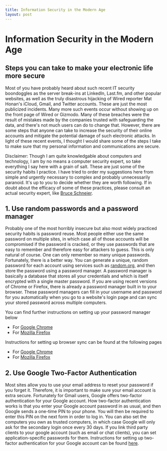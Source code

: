 ```yaml
---
title: Information Security in the Modern Age
layout: post
---
```


# Information Security in the Modern Age

## Steps you can take to make your electronic life more secure

Most of you have probably heard about such recent IT security boondoggles as
the server break-ins at LinkedIn, Last.fm, and other popular websites, as 
well as the truly disastrous hijacking of Wired reporter Mat Honan's iCloud,
Gmail, and Twitter accounts. These are just the most publicized incidents. 
Many more such events occur without showing up on the front page of Wired or
Gizmodo. Many of these breaches were the result of mistakes made by the 
companies trusted with safeguarding the data, and there's not much users
can do to change that. However, there are some steps that anyone can take to 
increase the security of their online accounts and mitigate the potential 
damage of such electronic attacks. In light of these recent events, I thought 
I would share some of the steps I take to make sure that my personal 
information and communications are secure.

Disclaimer: Though I am quite knowledgable about computers and technology, 
I am by no means a computer security expert, so take everything I say here with
a grain of salt. These are just some of the security habits I practice. I have
tried to order my suggestions here from simple and urgently necessary to complex
and probably unnecessarily paranoid. It's up to you to decide whether they are
worth following. If in doubt about the efficacy of some of these practices,
please consult an actual security expert, like 
[Bruce Schneier](http://www.schneier.com/). 

## 1. Use random passwords and a password manager

Probably one of the most horribly insecure but also most widely practiced 
security habits is password reuse. Most people either use the same password
on multiple sites, in which case all of those accounts will be compromised if
the password is cracked, or they use passwords that are easy to remember and
therefore easy for attackers to guess. This is only natural of course. One can
only remember so many unique passwords. Fortunately, there is a better way.
You can generate a unique, random password for each account using services such
as [random.org](http://random.org), and then store the password using a password
manager. A password manager is basically a database that stores all your 
credentials and which is itself encrypted with a single master password. If 
you are using recent versions of Chrome or Firefox, there is already a password
manager built in to your browser. These password managers can fill in your
username and password for you automatically when you go to a website's login
page and can sync your stored password across multiple computers. 

You can find further instructions on setting up your password manager below
 * For [Google Chrome](https://support.google.com/chrome/bin/answer.py?hl=en&answer=95606)
 * For [Mozilla Firefox](http://support.mozilla.org/en-US/kb/password-manager-remember-delete-change-passwords)

Instructions for setting up browser sync can be found at the following pages
 * For [Google Chrome](http://support.google.com/chrome/bin/answer.py?hl=en&answer=185277)
 * For [Mozilla Firefox](http://support.mozilla.org/en-US/kb/firefox-sync-take-your-bookmarks-and-tabs-with-you)

## 2. Use Google Two-Factor Authentication

Most sites allow you to use your email address to reset your password if you
forget it. Therefore, it is important to make sure your email account is extra
secure. Fortunately for Gmail users, Google offers two-factor authentication
for your Google account. How two-factor authentication works is that you enter
your Google account password in as usual, and then Google sends a one-time
PIN to your phone. You will then be required to enter this PIN on the next
form in order to log in. You can also set the computers you own as trusted
computers, in which case Google will only ask for the secondary login once
every 30 days. If you link third party clients to your google account (such
as email or chat clients), you can set application-specific passwords for them.
Instructions for setting up two-factor authentication for your Google account
can be found [here](http://support.google.com/accounts/bin/topic.py?hl=en&topic=1099588&parent=28786&ctx=topic).


